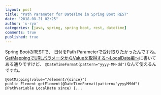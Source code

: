 ```yaml
---
layout: post
title: "Path Parameter for DateTime in Spring Boot REST"
date: "2018-08-21 02:25"
author: 'u-ryo'
categories: [java, spring, spring boot, rest, datetime]
comments: true
published: true
---
```

Spring BootのRESTで、
日付をPath Parameterで受け取りたかったんですね。
[GetMappingでURLパラメータからValueを取得する～LocalDate編～](https://qiita.com/Tsukuru/items/1c872f51d25c6d452fbc)に書いてある通りですけど、
`@DateTimeFormat(pattern="yyyy-MM-dd")`なんて使えるんですね。

```
@GetMapping(value="/element/{since}")
public Element getElement(@DateTimeFormat(pattern="yyyyMMdd") @PathVariable LocalDate since) {...
```
